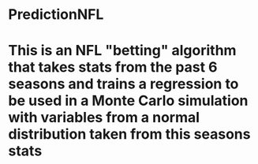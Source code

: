 # PredictionNFL
# This is an NFL "betting" algorithm that takes stats from the past 6 seasons and trains a regression to be used in a Monte Carlo simulation with variables from a normal distribution taken from this seasons stats
